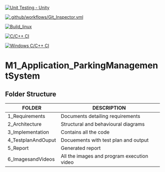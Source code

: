 [![Unit Testing - Unity](https://github.com/SharonGladys-31/M1_Application_ParkingManagementSystem/actions/workflows/unity.yml/badge.svg)](https://github.com/SharonGladys-31/M1_Application_ParkingManagementSystem/actions/workflows/unity.yml)

[![.github/workflows/Git_Inspector.yml](https://github.com/SharonGladys-31/M1_Application_ParkingManagementSystem/actions/workflows/Git_Inspector.yml/badge.svg)](https://github.com/SharonGladys-31/M1_Application_ParkingManagementSystem/actions/workflows/Git_Inspector.yml)

[![Build_linux](https://github.com/SharonGladys-31/M1_Application_ParkingManagementSystem/actions/workflows/build_linux.yml/badge.svg)](https://github.com/SharonGladys-31/M1_Application_ParkingManagementSystem/actions/workflows/build_linux.yml)

[![C/C++ CI](https://github.com/SharonGladys-31/M1_Application_ParkingManagementSystem/actions/workflows/c-cpp.yml/badge.svg)](https://github.com/SharonGladys-31/M1_Application_ParkingManagementSystem/actions/workflows/c-cpp.yml)

[![Windows C/C++ CI](https://github.com/SharonGladys-31/M1_Application_ParkingManagementSystem/actions/workflows/Windows_c-cpp.yml/badge.svg)](https://github.com/SharonGladys-31/M1_Application_ParkingManagementSystem/actions/workflows/Windows_c-cpp.yml)


# M1_Application_ParkingManagementSystem



Folder Structure
-----------------------


| FOLDER               | DESCRIPTION                                   |
|-----------           | -------------                                 |
|1_Requirements        | Documents detailing requirements              |
|2_Architecture        | Structural and behavioural diagrams           |
|3_Implementation      | Contains all the code                         |
|4_TestplanAndOuput    | Docuements with test plan and output          |
|5_Report              | Generated report                              |
|6_ImagesandVideos     | All the images and program execution video    |
